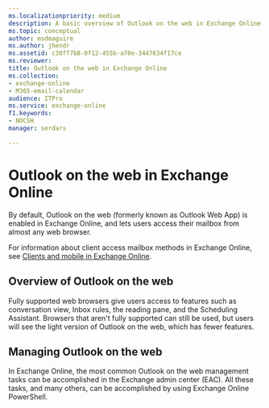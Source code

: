```yaml
---
ms.localizationpriority: medium
description: A basic overview of Outlook on the web in Exchange Online.
ms.topic: conceptual
author: msdmaguire
ms.author: jhendr
ms.assetid: c30ff7b8-0f12-455b-a70e-3447634f17ce
ms.reviewer: 
title: Outlook on the web in Exchange Online
ms.collection: 
- exchange-online
- M365-email-calendar
audience: ITPro
ms.service: exchange-online
f1.keywords:
- NOCSH
manager: serdars

---
```


# Outlook on the web in Exchange Online

By default, Outlook on the web (formerly known as Outlook Web App) is enabled in Exchange Online, and lets users access their mailbox from almost any web browser.

 For information about client access mailbox methods in Exchange Online, see [Clients and mobile in Exchange Online](../../clients-and-mobile-in-exchange-online/clients-and-mobile-in-exchange-online.md).

## Overview of Outlook on the web

Fully supported web browsers give users access to features such as conversation view, Inbox rules, the reading pane, and the Scheduling Assistant. Browsers that aren't fully supported can still be used, but users will see the light version of Outlook on the web, which has fewer features.

## Managing Outlook on the web

In Exchange Online, the most common Outlook on the web management tasks can be accomplished in the Exchange admin center (EAC). All these tasks, and many others, can be accomplished by using Exchange Online PowerShell.
